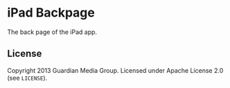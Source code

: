 # iPad Backpage

The back page of the iPad app.

## License

Copyright 2013 Guardian Media Group. Licensed under Apache License 2.0 (see `LICENSE`).
